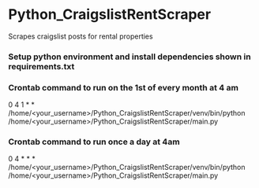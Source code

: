 # Python_CraigslistRentScraper
Scrapes craigslist posts for rental properties

### Setup python environment and install dependencies shown in requirements.txt

### Crontab command to run on the 1st of every month at 4 am
0 4 1 * * /home/<your_username>/Python_CraigslistRentScraper/venv/bin/python /home/<your_username>/Python_CraigslistRentScraper/main.py

### Crontab command to run once a day at 4am
0 4 * * * /home/<your_username>/Python_CraigslistRentScraper/venv/bin/python /home/<your_username>/Python_CraigslistRentScraper/main.py
